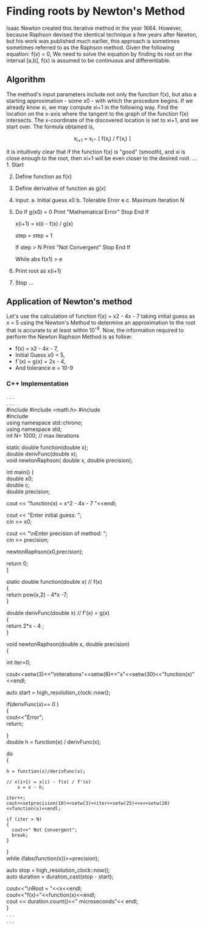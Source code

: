 
# Finding roots by Newton's Method

Isaac Newton created this iterative method in the year 1664. However, because Raphson devised the identical technique a few years after Newton, but his work was published much earlier, this approach is sometimes sometimes referred to as the Raphson method.
Given the following equation: f(x) = 0, 
We need to solve the equation by finding its root on the interval [a,b], f(x) is assumed to be continuous and differentiable.

## Algorithm

The method's input parameters include not only the function f(x), but also a starting approximation - some x0 - with which the procedure begins.
If we already know xi, we may compute xi+1 in the following way. Find the location on the x-axis where the tangent to the graph of the function f(x) intersects. The x-coordinate of the discovered location is set to xi+1, and we start over.
The formula obtained is, 
<p align="center"> x<sub>i+1</sub> = x<sub>i</sub>− [ f(x<sub>i</sub>) / f′(x<sub>i</sub>) ]</p>
It is intuitively clear that if the function f(x) is "good" (smooth), and xi is close enough to the root, then xi+1 will be even closer to the desired root.
...
1. Start

2. Define function as f(x)

3. Define derivative of function as g(x)

4. Input:
	a. Initial guess x0 
	b. Tolerable Error e
	c. Maximum Iteration N

5. Do 
	If g(x0) = 0
		Print "Mathematical Error"
		Stop
	End If

    x(i+1) = x(i) - f(x) / g(x)  
	
	step = step + 1
	
	If step > N
		Print "Not Convergent"
		Stop
	End If

   While abs f(x1) > e 

7. Print root as x(i+1)

8. Stop
...


## Application of Newton's method
Let's use the calculation of function f(x) = x2 - 4x - 7 taking initial guess as x = 5 using the Newton's Method to determine an approximation to the root that is accurate to at least within 10<sup>-9</sup>.
Now, the information required to perform the Newton Raphson Method is as follow:

- f(x) = x2 - 4x - 7,
- Initial Guess x0 = 5,
- f´(x) = g(x) = 2x - 4,
- And tolerance e = 10-9

### C++ Implementation 

. . .  
. . .  
#include <iostream>
#include <math.h> 
#include <iomanip>  
#include <chrono>  
using namespace std::chrono;   
using namespace std;  
int N= 1000;   //  max iterations  

static double function(double x);  
double derivFunc(double x);  
void newtonRaphson( double x, double precision);  

int main() {  
  double x0;  
  double c;  
  double precision;  

  cout << "function(x) = x^2 - 4x - 7 "<<endl;  


  cout << "Enter initial guess: ";  
  cin >> x0;  
    

  cout << "\nEnter precision of method: ";  
  cin >> precision;  


  newtonRaphson(x0,precision);  

  return 0;  
}  

static double function(double x)    // f(x)  
{  
  return  pow(x,2) - 4*x -7;  
}  


double derivFunc(double x)   // f'(x) = g(x)  
{  
    return  2*x - 4 ;  
}  

void newtonRaphson(double x, double precision)  
{  

int iter=0;  

cout<<setw(3)<<"\niterations"<<setw(8)<<"x"<<setw(30)<<"function(x)"<<endl;  

auto start = high_resolution_clock::now();   

  
  if(derivFunc(x)== 0 )  
  {  
      cout<<"Error";  
      return;  

  }  
  double h = function(x) / derivFunc(x);  
  
  do  
  {  
    
    h = function(x)/derivFunc(x);     

    // x(i+1) = x(i) - f(x) / f'(x)  
        x = x - h;

    iter++;  
    cout<<setprecision(10)<<setw(3)<<iter<<setw(25)<<x<<setw(20)<<function(x)<<endl;  

    if (iter > N)  
    {  
      cout<<" Not Convergent";  
      break;  
    }  

  }   
	while (fabs(function(x))>=precision);  

  auto stop = high_resolution_clock::now();  
  auto duration = duration_cast<microseconds>(stop - start);   


  cout<<"\nRoot = "<<x<<endl;  
  cout<<"f(x)="<<function(x)<<endl;  
  cout << duration.count()<<" microseconds"<< endl;   
}    
. . .  
. . .
